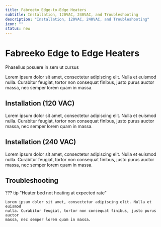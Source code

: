 ```yaml
---
title: Fabreeko Edge-to-Edge Heaters
subtitle: Installation, 120VAC, 240VAC, and Troubleshooting
description: "Installation, 120VAC, 240VAC, and Troubleshooting"
icon: ""
status: new
---
```


# Fabreeko Edge to Edge Heaters

Phasellus posuere in sem ut cursus

Lorem ipsum dolor sit amet, consectetur adipiscing elit. Nulla et euismod
nulla. Curabitur feugiat, tortor non consequat finibus, justo purus auctor
massa, nec semper lorem quam in massa.

## Installation (120 VAC)

Lorem ipsum dolor sit amet, consectetur adipiscing elit. Nulla et euismod
nulla. Curabitur feugiat, tortor non consequat finibus, justo purus auctor
massa, nec semper lorem quam in massa.

## Installation (240 VAC)

Lorem ipsum dolor sit amet, consectetur adipiscing elit. Nulla et euismod
nulla. Curabitur feugiat, tortor non consequat finibus, justo purus auctor
massa, nec semper lorem quam in massa.

## Troubleshooting

??? tip "Heater bed not heating at expected rate"

    Lorem ipsum dolor sit amet, consectetur adipiscing elit. Nulla et euismod
    nulla. Curabitur feugiat, tortor non consequat finibus, justo purus auctor
    massa, nec semper lorem quam in massa.
